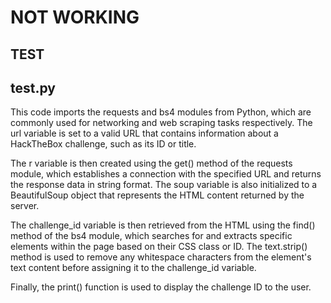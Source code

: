 # NOT WORKING

## TEST

## test.py

This code imports the requests and bs4 modules from Python, which are commonly used for networking and web scraping tasks respectively. The url variable is set to a valid URL that contains information about a HackTheBox challenge, such as its ID or title.

The r variable is then created using the get() method of the requests module, which establishes a connection with the specified URL and returns the response data in string format. The soup variable is also initialized to a BeautifulSoup object that represents the HTML content returned by the server.

The challenge_id variable is then retrieved from the HTML using the find() method of the bs4 module, which searches for and extracts specific elements within the page based on their CSS class or ID. The text.strip() method is used to remove any whitespace characters from the element's text content before assigning it to the challenge_id variable.

Finally, the print() function is used to display the challenge ID to the user.
